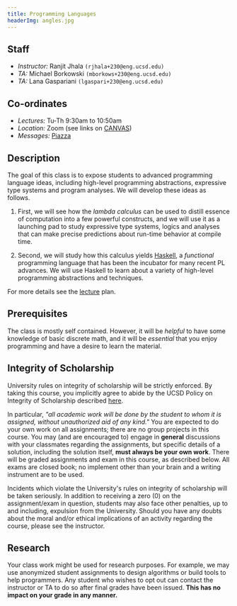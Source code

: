 ```yaml
---
title: Programming Languages
headerImg: angles.jpg
---
```


## Staff

+ *Instructor:* Ranjit Jhala `(rjhala+230@eng.ucsd.edu)`
+ *TA:* Michael Borkowski `(mborkows+230@eng.ucsd.edu)`
+ *TA:* Lana Gaspariani `(lgaspari+230@eng.ucsd.edu)`

## Co-ordinates

+ *Lectures:* Tu-Th 9:30am to 10:50am
+ *Location:* Zoom (see links on [CANVAS](https://canvas.ucsd.edu/courses/18886))
+ *Messages:* [Piazza](https://piazza.com/class/kfn3pakx2el278)

## Description

The goal of this class is to expose students to advanced programming
language ideas, including high-level programming abstractions, expressive
type systems and program analyses. We will develop these ideas as follows. 

1. First, we will see how the *lambda calculus* can be used to 
   distill essence of computation into a few powerful constructs, 
   and we will use it as a launching pad to study expressive type 
   systems, logics and analyses that can make precise predictions 
   about run-time behavior at compile time.

2. Second, we will study how this calculus yields 
   [Haskell](http://www.haskell.org), a *functional* 
   programming language that has been the incubator 
   for many recent PL advances. We will use Haskell 
   to learn about a variety of high-level programming 
   abstractions and techniques.

For more details see the [lecture](lectures.html) plan.

## Prerequisites

The class is mostly self contained. However, it will be *helpful* to have
some knowledge of basic discrete math, and it will be *essential*
that you enjoy programming and have a desire to learn the material.

## Integrity of Scholarship

University rules on integrity of scholarship will be strictly enforced. By
taking this course, you implicitly agree to abide by the UCSD Policy on
Integrity of Scholarship described [here](http://www-senate.ucsd.edu/manual/Appendices/app2.htm).

In particular, *"all academic work will be done by the student to whom
it is assigned, without unauthorized aid of any kind."* You are expected
to do your own work on all assignments; there are no group projects in
this course.  You may (and are encouraged to) engage in **general**
discussions with your classmates regarding the assignments, but specific
details of a solution, including the solution itself, **must always be your own work**.
There will be graded assignments and exam in this course, as described below.
All exams are closed book; no implement other than your brain and a writing
instrument are to be used.

Incidents which violate the University's rules on integrity of scholarship
will be taken seriously.  In addition to receiving a zero (0) on the
assignment/exam in question, students may also face other penalties,
up to and including, expulsion from the University.  Should you have
any doubts about the moral and/or ethical implications of an activity
regarding the course, please see the instructor.

## Research

Your class work might be used for research purposes. For example, we may
use anonymized student assignments to design algorithms or build tools to
help programmers. Any student who wishes to opt out can contact the
instructor or TA to do so after final grades have been issued.
**This has no impact on your grade in any manner.**
